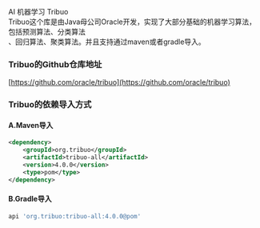 AI 机器学习 Tribuo<br />Tribuo这个库是由Java母公司Oracle开发，实现了大部分基础的机器学习算法，包括预测算法、分类算法<br />、回归算法、聚类算法。并且支持通过maven或者gradle导入。
<a name="wfcrN"></a>
### Tribuo的Github仓库地址
[https://github.com/oracle/tribuo](https://github.com/oracle/tribuo)
<a name="CzI14"></a>
### Tribuo的依赖导入方式
<a name="Kr6sZ"></a>
#### A.Maven导入
```xml
<dependency>
    <groupId>org.tribuo</groupId>
    <artifactId>tribuo-all</artifactId>
    <version>4.0.0</version>
    <type>pom</type>
</dependency>
```
<a name="7hIx9"></a>
#### B.Gradle导入
```groovy
api 'org.tribuo:tribuo-all:4.0.0@pom'
```
